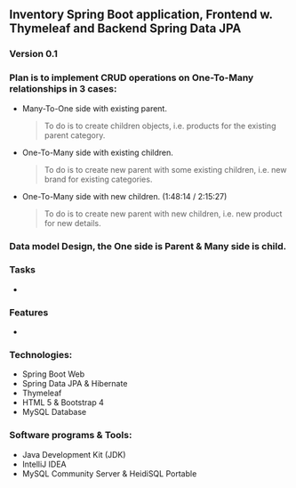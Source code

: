 ## Inventory Spring Boot application, Frontend w. Thymeleaf and Backend Spring Data JPA
### Version 0.1

### Plan is to implement CRUD operations on One-To-Many relationships in 3 cases:
* Many-To-One side with existing parent.
    > To do is to create children objects,
    > i.e. products for the existing parent category.

* One-To-Many side with existing children.
    > To do is to create new parent with some existing children,
    > i.e. new brand for existing categories.

* One-To-Many side with new children. (1:48:14 / 2:15:27)
    > To do is to create new parent with new children,
    > i.e. new product for new details.


### Data model Design, the One side is Parent & Many side is child.

### Tasks
* 


### Features
* 

### Technologies:
* Spring Boot Web
* Spring Data JPA & Hibernate
* Thymeleaf
* HTML 5 & Bootstrap 4
* MySQL Database

### Software programs & Tools:
- Java Development Kit (JDK)
- IntelliJ IDEA
- MySQL Community Server & HeidiSQL Portable